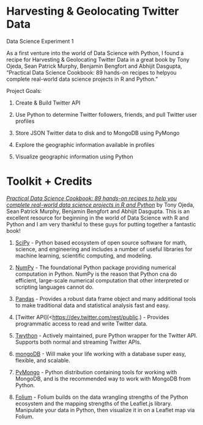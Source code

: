 # Harvesting & Geolocating Twitter Data 

Data Science Experiment 1

As a first venture into the world of Data Science with Python, I found
a recipe for Harvesting & Geolocating Twitter Data in a great book by
Tony Ojeda, Sean Patrick Murphy, Benjamin Bengfort and Abhijit
Dasgupta, “Practical Data Science Cookbook: 89 hands-on recipes to
helpyou complete real-world data science projects in R and Python.”

Project Goals:

1) Create & Build Twitter API 


2) Use Python to determine Twitter followers, friends, and pull Twitter user profiles 


3) Store JSON Twitter data to disk and to MongoDB using PyMongo


4) Explore the geographic information available in profiles 


5) Visualize geographic information using Python 


# Toolkit + Credits 

[*Practical Data Science Cookbook: 89 hands-on recipes to help you complete real-world data science projects in R and Python*](<http://www.amazon.com/Practical-Data-Science-Cookbook-Ojeda/dp/1783980249>) by Tony Ojeda, Sean Patrick Murphy, Benjamin Bengfort and Abhijit Dasgupta. This is an excellent resource for beginning in the world of Data Science with R and Python and I am very thankful to these guys for putting together a fantastic book! 

1. [SciPy](<http://wwww.scipy.org/>) - Python based ecosystem of open source software for math, science, and engineering and includes a number of useful libraries for machine learning, scientific computing, and modeling. 

2. [NumPy](<http://www.numpy.org/>) - The foundational Python package providing numerical computation in Python. NumPy is the reason that Python cna do efficient, large-scale numerical computation that other interpreted or scripting languages cannot do.

3. [Pandas](<http://pandas.pydata.org/>) - Provides a robust data frame object and many additional tools to make traditional data and statistical analysis fast and easy. 

4. [Twitter API](<https://dev.twitter.com/rest/public.) - Provides programmatic access to read and write Twitter data. 

5. [Twython](<https://twython.readthedocs.org/en/latest/>) - Actively maintained, pure Python wrapper for the Twitter API. Supports both normal and streaming Twitter APIs.

6. [mongoDB](<http://www.mongodb.org/>) - Will make your life working with a database super easy, flexible, and scalable. 

7. [PyMongo](<http://api.mongodb.org/python/current/>) - Python distribution containing tools for working with MongoDB, and is the recommended way to work with MongoDB from Python.

8. [Folium](<http://folium.readthedocs.org/en/latest/>) - Folium builds on the data wrangling strengths of the Python ecosystem and the mapping strengths of the Leaflet.js library. Manipulate your data in Python, then visualize it in on a Leaflet map via Folium.

